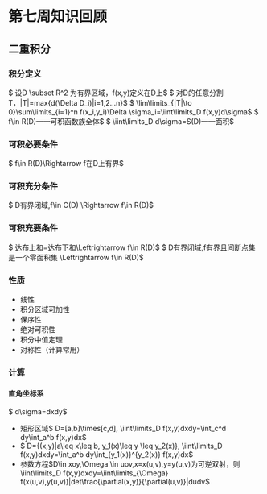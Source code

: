 # 第七周知识回顾
## 二重积分
### 积分定义
$ 设D \subset R^2 为有界区域，f(x,y)定义在D上$
$ 对D的任意分割T，|T|=max{d(\Delta D_i)|i=1,2...n}$
$ \lim\limits_{|T|\to 0}\sum\limits_{i=1}^n f(x_i,y_i)\Delta \sigma_i=\iint\limits_D f(x,y)d\sigma$
$ f\in R(D)——可积函数族全体$
$ \iint\limits_D d\sigma=S(D)——面积$
### 可积必要条件
$ f\in R(D)\Rightarrow f在D上有界$
### 可积充分条件
$ D有界闭域,f\in C(D) \Rightarrow f\in R(D)$
### 可积充要条件
$ 达布上和=达布下和\Leftrightarrow f\in R(D)$
$ D有界闭域,f有界且间断点集是一个零面积集 \Leftrightarrow f\in R(D)$
### 性质
- 线性
- 积分区域可加性
- 保序性
- 绝对可积性
- 积分中值定理
- 对称性（计算常用）
### 计算
#### 直角坐标系
$ d\sigma=dxdy$
- 矩形区域$ D=[a,b]\times[c,d], \iint\limits_D f(x,y)dxdy=\int_c^d dy\int_a^b f(x,y)dx$
- $ D=\{(x,y)|a\leq x\leq b, y_1(x)\leq y \leq y_2(x)\}, \iint\limits_D f(x,y)dxdy=\int_a^b dy\int_{y_1(x)}^{y_2(x)} f(x,y)dx$
- 参数方程$D\in xoy,\Omega \in uov,x=x(u,v),y=y(u,v)为可逆双射，则\iint\limits_D f(x,y)dxdy=\iint\limits_{\Omega} f(x(u,v),y(u,v))|det\frac{\partial(x,y)}{\partial(u,v)}|dudv$